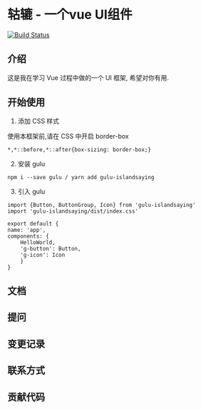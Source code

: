 # 轱辘 - 一个vue UI组件

[![Build Status](https://travis-ci.org/islandsaying/gulu.svg?branch=master)](https://travis-ci.org/islandsaying/gulu)

## 介绍

这是我在学习 Vue 过程中做的一个 UI 框架, 希望对你有用.

## 开始使用

1. 添加 CSS 样式

使用本框架前,请在 CSS 中开启 border-box

```
*,*::before,*::after{box-sizing: border-box;}
```

2. 安装 gulu
```
npm i --save gulu / yarn add gulu-islandsaying
```

3. 引入 gulu
```
import {Button, ButtonGroup, Icon} from 'gulu-islandsaying'
import 'gulu-islandsaying/dist/index.css'

export default {
name: 'app',
components: {
    HelloWorld,
    'g-button': Button,
    'g-icon': Icon
    }
}
```

## 文档

## 提问

## 变更记录

## 联系方式

## 贡献代码